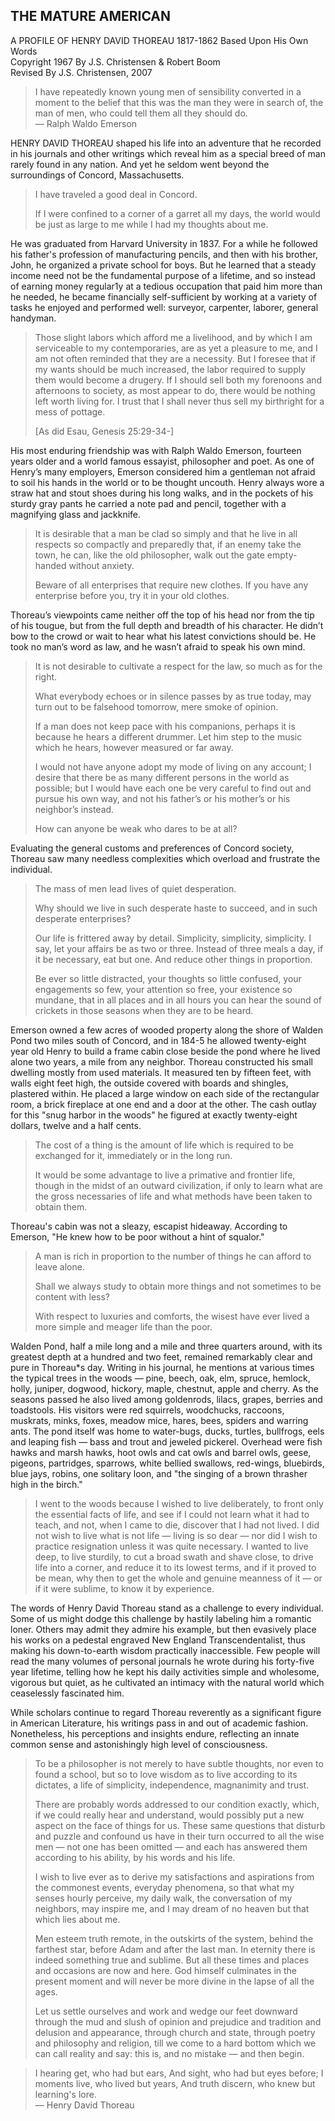 ﻿<h2>THE MATURE AMERICAN</h2>

<div class="centered">
A PROFILE OF HENRY DAVID THOREAU
1817-1862
Based Upon His Own Words
<br>
Copyright 1967 By J.S. Christensen & Robert Boom
<br>
Revised By J.S. Christensen, 2007
<br>
<!-- three circles -->
</div>

<blockquote>
I have repeatedly known young men of sensibility converted in a moment to the belief that this was the man they were in search of, the man of men, who could tell them all they should do.

<footer>— Ralph Waldo Emerson</footer>
</blockquote>

HENRY DAVID THOREAU shaped his life into an adventure that he recorded in his journals and other writings which reveal him as a special breed of man rarely found in any nation. And yet he seldom went beyond the surroundings of Concord, Massachusetts.

<blockquote>
I have traveled a good deal in Concord.

If I were confined to a corner of a garret all my days, the world would be just as large to me while I had my thoughts about me.
</blockquote>

He was graduated from Harvard University in 1837. For a while he followed his father's profession of manufacturing pencils, and then with his brother, John, he organized a private school for boys. But he learned that a steady income need not be the fundamental purpose of a lifetime, and so instead of earning money regular1y at a tedious occupation that paid him more than he needed, he became financially self-sufficient by working at a variety of tasks he enjoyed and performed well: surveyor, carpenter, laborer, general handyman.

<blockquote>
Those slight labors which afford me a livelihood, and by which I am serviceable to my contemporaries, are as yet a pleasure to me, and I am not often reminded that they are a necessity. But I foresee that if my wants should be much increased, the labor required to supply them would become a drugery. If I should sell both my forenoons and afternoons to society, as most appear to do, there would be nothing left worth living for. I trust that I shall never thus sell my birthright for a mess of pottage.

[As did Esau, Genesis 25:29-34-]
</blockquote>

His most enduring friendship was with Ralph Waldo Emerson, fourteen years older and a world famous essayist, philosopher and poet. As one of Henry’s many employers, Emerson considered him a gentleman not afraid to soil his hands in the world or to be thought uncouth. Henry always wore a straw hat and stout shoes during his long walks, and in the pockets of his sturdy gray pants he carried a note pad and pencil, together with a magnifying glass and jackknife.

<blockquote>
It is desirable that a man be clad so simply and that he live in all respects so compactly and preparedly that, if an enemy take the town, he can, like the old philosopher, walk out the gate empty-handed without anxiety.

Beware of all enterprises that require new clothes. If you have any enterprise before you, try it in your old clothes.
</blockquote>

Thoreau’s viewpoints came neither off the top of his head nor from the tip of his tougue, but from the full depth and breadth of his character. He didn’t bow to the crowd or wait to hear what his latest convictions should be. He took no man’s word as law, and he wasn’t afraid to speak his own mind.

<blockquote>
It is not desirable to cultivate a respect for the law, so much as for the right.

What everybody echoes or in silence passes by as true today, may turn out to be falsehood tomorrow, mere smoke of opinion.

If a man does not keep pace with his companions, perhaps it is because he hears a different drummer. Let him step to the music which he hears, however measured or far away.

I would not have anyone adopt my mode of living on any account;
I desire that there be as many different persons in the world as possible; but I would have each one be very careful to find out and pursue his own way, and not his father’s or his mother’s or his neighbor’s instead.

How can anyone be weak who dares to be at all?
</blockquote>
Evaluating the general customs and preferences of Concord society, Thoreau saw many needless complexities which overload and frustrate the individual.

<blockquote>
The mass of men lead lives of quiet desperation.

Why should we live in such desperate haste to succeed, and in such desperate enterprises?

Our life is frittered away by detail. Simplicity, simplicity, simplicity. I say, let your affairs be as two or three. Instead of three meals a day, if it be necessary, eat but one. And reduce other things in proportion.

Be ever so little distracted, your thoughts so little confused, your engagements so few, your attention so free, your existence so mundane, that in all places and in all hours you can hear the sound of crickets in those seasons when they are to be heard.
</blockquote>
Emerson owned a few acres of wooded property along the shore of Walden Pond two miles south of Concord, and in 184-5 he allowed twenty-eight year old Henry to build a frame cabin close beside the pond where he lived alone two years, a mile from any neighbor. Thoreau constructed his small dwelling mostly from used materials. It measured ten by fifteen feet, with walls eight feet high, the outside covered with boards and shingles, plastered within. He placed a large window on each side of the rectangular room, a brick fireplace at one end and a door at the other. The cash outlay for this "snug harbor in the woods" he figured at exactly twenty-eight dollars, twelve and a half cents.

<blockquote>
The cost of a thing is the amount of life which is required to be exchanged for it, immediately or in the long run.

It would be some advantage to live a primative and frontier life, though in the midst of an outward civilization, if only to learn what are the gross necessaries of life and what methods have been taken to obtain them.
</blockquote>
Thoreau's cabin was not a sleazy, escapist hideaway. According to Emerson,
"He knew how to be poor without a hint of squalor."

<blockquote>
A man is rich in proportion to the number of things he can afford to leave alone.

Shall we always study to obtain more things and not sometimes to be content with less?

With respect to luxuries and comforts, the wisest have ever lived a more simple and meager life than the poor.
</blockquote>
Walden Pond, half a mile long and a mile and three quarters around, with its greatest depth at a hundred and two feet, remained remarkably clear and pure in Thoreau*s day. Writing in his journal, he mentions at various times the typical trees in the woods — pine, beech, oak, elm, spruce, hemlock, holly, juniper, dogwood, hickory, maple, chestnut, apple and cherry. As the seasons passed he also lived among goldenrods, lilacs, grapes, berries and toadstools. His visitors were red squirrels, woodchucks, raccoons, muskrats, minks, foxes, meadow mice, hares, bees, spiders and warring ants. The pond itself was home to water-bugs, ducks, turtles, bullfrogs, eels and leaping fish — bass and trout and jeweled pickerel. Overhead were fish hawks and marsh hawks, hoot owls and cat owls and barrel owls, geese, pigeons, partridges, sparrows, white bellied swallows, red-wings, bluebirds, blue jays, robins, one solitary loon, and "the singing of a brown thrasher high in the birch."

<blockquote>
I went to the woods because I wished to live deliberately, to front only the essential facts of life, and see if I could not learn what it had to teach, and not, when I came to die, discover that I had not lived. I did not wish to live what is not life — living is so dear — nor did I wish to practice resignation unless it was quite necessary. I wanted to live deep, to live sturdily, to cut a broad swath and shave close, to drive life into a corner, and reduce it to its lowest terms, and if it proved to be mean, why then to get the whole and genuine meanness of it — or if it were sublime, to know it by experience.
</blockquote>
The words of Henry David Thoreau stand as a challenge to every individual. Some of us might dodge this challenge by hastily labeling him a romantic loner. Others may admit they admire his example, but then evasively place his works on a pedestal engraved New England Transcendentalist, thus making his down-to-earth wisdom practically inaccessible. Few people will read the many volumes of personal journals he wrote during his forty-five year lifetime, telling how he kept his daily activities simple and wholesome, vigorous but quiet, as he cultivated an intimacy with the natural world which ceaselessly fascinated him.

While scholars continue to regard Thoreau reverently as a significant figure in American Literature, his writings pass in and out of academic fashion. Nonetheless, his perceptions and insights endure, reflecting an innate common sense and astonishingly high level of consciousness.

<blockquote>
To be a philosopher is not merely to have subtle thoughts, nor even to found a school, but so to love wisdom as to live according to its dictates, a life of simplicity, independence, magnanimity and trust.

There are probably words addressed to our condition exactly, which, if we could really hear and understand, would possibly put a new aspect on the face of things for us. These same questions that disturb and puzzle and confound us have in their turn occurred to all the wise men — not one has been omitted — and each has answered them according to his ability, by his words and his life.

I wish to live ever as to derive my satisfactions and aspirations from the commonest events, everyday phenomena, so that what my senses hourly perceive, my daily walk, the conversation of my neighbors, may inspire me, and I may dream of no heaven but that which lies about me.

Men esteem truth remote, in the outskirts of the system, behind the farthest star, before Adam and after the last man. In eternity there is indeed something true and sublime. But all these times and places and occasions are now and here. God himself culminates in the present moment and will never be more divine in the lapse of all the ages.

Let us settle ourselves and work and wedge our feet downward through the mud and slush of opinion and prejudice and tradition and delusion and appearance, through church and state, through poetry and philosophy and religion, till we come to a hard bottom which we can call reality and say: this is, and no mistake — and then begin.
</blockquote>
<!-- three circles -->

<blockquote class="centered">
I hearing get, who had but ears,
And sight, who had but eyes before;
I moments live, who lived but years,
And truth discern, who knew but learning's lore.
<footer>— Henry David Thoreau</footer>
</blockquote>